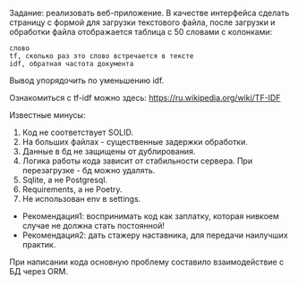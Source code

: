 Задание: реализовать веб-приложение. В качестве интерфейса сделать страницу с формой для загрузки текстового файла,
после загрузки и обработки файла отображается таблица с 50 словами с колонками:

    слово
    tf, сколько раз это слово встречается в тексте
    idf, обратная частота документа

Вывод упорядочить по уменьшению idf.

Ознакомиться с tf-idf можно здесь: https://ru.wikipedia.org/wiki/TF-IDF

Известные минусы:
1. Код не соответствует SOLID.
2. На больших файлах - существенные задержки обработки.
3. Данные в бд не защищены от дублирования.
4. Логика работы кода зависит от стабильности сервера. При перезагрузке - бд можно удалять.
5. Sqlite, а не Postgresql.
6. Requirements, а не Poetry.
7. Не использован env в settings.

- Рекомендация1: воспринимать код как заплатку, которая нивкоем случае не должна стать постоянной! 
- Рекомендация2: дать стажеру наставника, для передачи наилучших практик.

При написании кода основную проблему составило взаимодействие с БД через ORM.